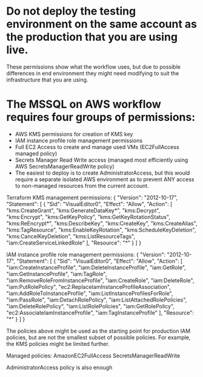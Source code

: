 # Do not deploy the testing environment on the same account as the production that you are using live. 
These permissions show what the workflow uses, but due to possible differences in end environment they might need modifying to suit the infrastructure that you are using.
# The MSSQL on AWS workflow requires four groups of permissions:
+ AWS KMS permissions for creation of KMS key
+ IAM instance profile role management permissions
+ Full EC2 Access to create and manage used VMs (EC2FullAccess managed policy)
+ Secrets Manager Read Write access (managed most efficiently using AWS SecretsManagerReadWrite policy)
+ The easiest to deploy is to create AdministratorAccess, but this would require a separate isolated AWS environment as to prevent ANY access to non-managed resources from the current account.

Terraform KMS management permissions:
{
    "Version": "2012-10-17",
    "Statement": [
        {
            "Sid": "VisualEditor0",
            "Effect": "Allow",
            "Action": [
                "kms:CreateGrant",
                "kms:GenerateDataKey*",
                "kms:Decrypt",
                "kms:Encrypt",
                "kms:GetKeyPolicy",
                "kms:GetKeyRotationStatus",
                "kms:ReEncrypt*",
                "kms:DescribeKey",
                "kms:CreateKey",
                "kms:CreateAlias",
                "kms:TagResource",
                "kms:EnableKeyRotation",
                "kms:ScheduleKeyDeletion",
                "kms:CancelKeyDeletion",
                "kms:ListResourceTags",
                "iam:CreateServiceLinkedRole"
            ],
            "Resource": "*"
        }
    ]
}

IAM instance profile role management permissions:
{
    "Version": "2012-10-17",
    "Statement": [
        {
            "Sid": "VisualEditor0",
            "Effect": "Allow",
            "Action": [
                "iam:CreateInstanceProfile",
                "iam:DeleteInstanceProfile",
                "iam:GetRole",
                "iam:GetInstanceProfile",
                "iam:TagRole",
                "iam:RemoveRoleFromInstanceProfile",
                "iam:CreateRole",
                "iam:DeleteRole",
                "iam:PutRolePolicy",
                "ec2:ReplaceIamInstanceProfileAssociation",
                "iam:AddRoleToInstanceProfile",
                "iam:ListInstanceProfilesForRole",
                "iam:PassRole",
                "iam:DetachRolePolicy",
                "iam:ListAttachedRolePolicies",
                "iam:DeleteRolePolicy",
                "iam:ListRolePolicies",
                "iam:GetRolePolicy",
                "ec2:AssociateIamInstanceProfile",
                "iam:TagInstanceProfile"
            ],
            "Resource": "*"
        }
    ]
}

The policies above might be used as the starting point for production IAM policies, but are not the smallest subset of possible policies. For example, the KMS policies might be limited further.

Managed policies:
AmazonEC2FullAccess
SecretsManagerReadWrite

AdministratorAccess policy is also enough
